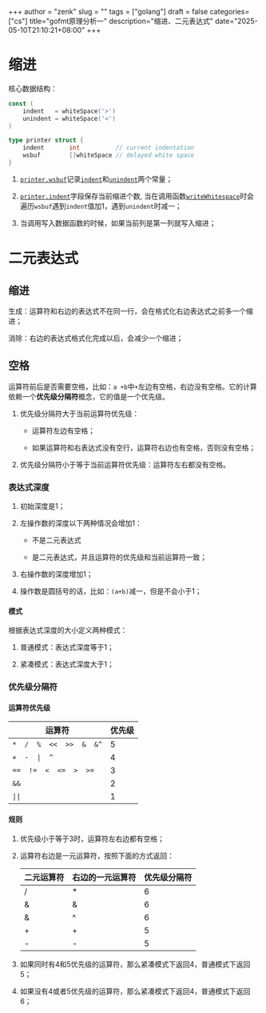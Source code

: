 +++
author = "zenk"
slug = ""
tags = ["golang"]
draft = false
categories=["cs"]
title="gofmt原理分析一"
description="缩进、二元表达式"
date="2025-05-10T21:10:21+08:00"
+++

# 缩进

核心数据结构：

```go
const (
    indent   = whiteSpace('>')
    unindent = whiteSpace('<')
)

type printer struct {
    indent       int          // current indentation
    wsbuf        []whiteSpace // delayed white space
}
```

1. [`printer.wsbuf`](https://github.com/golang/go/blob/master/src/go/printer/printer.go#L68)记录[`indent`](https://github.com/golang/go/blob/master/src/go/printer/printer.go#L35)和[`unindent`](https://github.com/golang/go/blob/master/src/go/printer/printer.go#L36)两个常量；

2. [`printer.indent`](https://github.com/golang/go/blob/master/src/go/printer/printer.go#L61)字段保存当前缩进个数, 当在调用函数[`writeWhitespace`](https://github.com/golang/go/blob/master/src/go/printer/printer.go#L817)时会遍历`wsbuf`遇到`indent`值加1，遇到`unindent`时减一；

3. 当调用写入数据函数的时候，如果当前列是第一列就写入缩进；

# 二元表达式

## 缩进

生成：运算符和右边的表达式不在同一行，会在格式化右边表达式之前多一个缩进；

消除：右边的表达式格式化完成以后，会减少一个缩进；

## 空格

运算符前后是否需要空格，比如：`a +b`中`+`左边有空格，右边没有空格。它的计算依赖一个**优先级分隔符**概念，它的值是一个优先级。

1. 优先级分隔符大于当前运算符优先级：
   
   * 运算符左边有空格；
   
   * 如果运算符和右表达式没有空行，运算符右边也有空格，否则没有空格；

2. 优先级分隔符小于等于当前运算符优先级：运算符左右都没有空格。

### 表达式深度

1. 初始深度是1；

2. 左操作数的深度以下两种情况会增加1：
   
   * 不是二元表达式
   
   * 是二元表达式，并且运算符的优先级和当前运算符一致；

3. 右操作数的深度增加1；

4. 操作数是圆括号的话，比如：`(a+b)`减一，但是不会小于1；

#### 模式

根据表达式深度的大小定义两种模式：

1. 普通模式：表达式深度等于1；

2. 紧凑模式：表达式深度大于1；

### 优先级分隔符

#### 运算符优先级

| 运算符                      | 优先级 |
| ------------------------ | --- |
| `*  /  %  <<  >>  &  &^` | 5   |
| `+  -  \|  ^`            | 4   |
| `==  !=  <  <=  >  >=`   | 3   |
| `&&`                     | 2   |
| `\|\|`                   | 1   |

#### 规则

1. 优先级小于等于3时，运算符左右边都有空格；

2. 运算符右边是一元运算符，按照下面的方式返回：
   
   | 二元运算符 | 右边的一元运算符 | 优先级分隔符 |
   | ----- | -------- | ------ |
   | /     | *        | 6      |
   | &     | &        | 6      |
   | &     | ^        | 6      |
   | +     | +        | 5      |
   | -     | -        | 5      |

3. 如果同时有4和5优先级的运算符，那么紧凑模式下返回4，普通模式下返回5；

4. 如果没有4或者5优先级的运算符，那么紧凑模式下返回4，普通模式下返回6；
